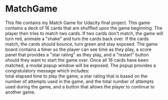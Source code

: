 # MatchGame
This file contains my Match Game for Udacity final project.
This game contains a deck of 16 cards that are shuffled upon the game beginning.  The player then tries to match two cards.
If two cards don't match, the game will turn red, animate a "shake" and turn the cards back over.  If the cards match, the cards should bounce, turn green and stay exposed.  The game board contains a timer so the player can see time as they play, a score panel that
provides a "star rating" as they play, and a "restart" button should they want to start the game over.
Once all 16 cards have been matched, a modal popup window  will be exposed.  The popup provides a congratulatory message which includes:  
total elapsed time to play the game, a star rating that is based on the number of attempts used in the game, and the total number of attempts used during the game, and a button that allows the player to continue to another game.
